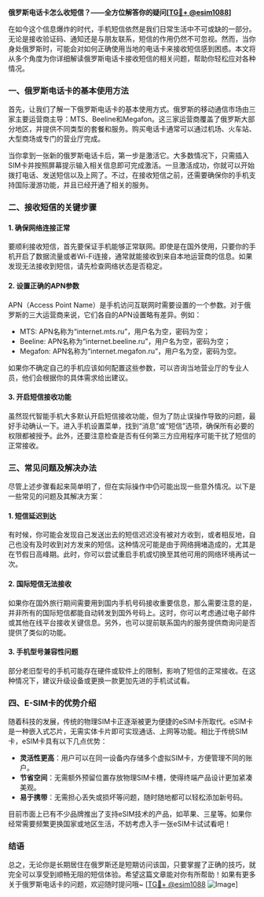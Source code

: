 **俄罗斯电话卡怎么收短信？——全方位解答你的疑问[[TG💪+ @esim1088](https://t.me/s/esim1088)]**

在如今这个信息爆炸的时代，手机短信依然是我们日常生活中不可或缺的一部分。无论是接收验证码、通知还是与朋友联系，短信的作用仍然不可忽视。然而，当你身处俄罗斯时，可能会对如何正确使用当地的电话卡来接收短信感到困惑。本文将从多个角度为你详细解读俄罗斯电话卡接收短信的相关问题，帮助你轻松应对各种情况。

### 一、俄罗斯电话卡的基本使用方法

首先，让我们了解一下俄罗斯电话卡的基本使用方式。俄罗斯的移动通信市场由三家主要运营商主导：MTS、Beeline和Megafon。这三家运营商覆盖了俄罗斯大部分地区，并提供不同类型的套餐和服务。购买电话卡通常可以通过机场、火车站、大型商场或专门的营业厅完成。

当你拿到一张新的俄罗斯电话卡后，第一步是激活它。大多数情况下，只需插入SIM卡并按照屏幕提示输入相关信息即可完成激活。一旦激活成功，你就可以开始拨打电话、发送短信以及上网了。不过，在接收短信之前，还需要确保你的手机支持国际漫游功能，并且已经开通了相关的服务。

### 二、接收短信的关键步骤

#### 1. 确保网络连接正常
要顺利接收短信，首先要保证手机能够正常联网。即使是在国外使用，只要你的手机开启了数据流量或者Wi-Fi连接，通常就能接收到来自本地运营商的信息。如果发现无法接收到短信，请先检查网络状态是否稳定。

#### 2. 设置正确的APN参数
APN（Access Point Name）是手机访问互联网时需要设置的一个参数。对于俄罗斯的三大运营商来说，它们各自的APN设置略有差异。例如：
- MTS: APN名称为“internet.mts.ru”，用户名为空，密码为空；
- Beeline: APN名称为“internet.beeline.ru”，用户名为空，密码为空；
- Megafon: APN名称为“internet.megafon.ru”，用户名为空，密码为空。

如果你不确定自己的手机应该如何配置这些参数，可以咨询当地营业厅的专业人员，他们会根据你的具体需求给出建议。

#### 3. 开启短信接收功能
虽然现代智能手机大多默认开启短信接收功能，但为了防止误操作导致的问题，最好手动确认一下。进入手机设置菜单，找到“消息”或“短信”选项，确保所有必要的权限都被授予。此外，还要注意检查是否有任何第三方应用程序可能干扰了短信的正常接收。

### 三、常见问题及解决办法

尽管上述步骤看起来简单明了，但在实际操作中仍可能出现一些意外情况。以下是一些常见的问题及其解决方案：

#### 1. 短信延迟到达
有时候，你可能会发现自己发送出去的短信迟迟没有被对方收到，或者相反地，自己也没有及时收到对方发来的短信。这种情况可能是由于网络拥堵造成的，尤其是在节假日高峰期。此时，你可以尝试重启手机或切换至其他可用的网络环境再试一次。

#### 2. 国际短信无法接收
如果你在国外旅行期间需要用到国内手机号码接收重要信息，那么需要注意的是，并非所有的国际短信都能自动转发到国外号码上。这时，你可以考虑通过电子邮件或其他在线平台接收关键信息。另外，也可以提前联系国内的服务提供商询问是否提供了类似的功能。

#### 3. 手机型号兼容性问题
部分老旧型号的手机可能存在硬件或软件上的限制，影响了短信的正常接收。在这种情况下，建议升级设备或更换一款更加先进的手机试试看。

### 四、E-SIM卡的优势介绍

随着科技的发展，传统的物理SIM卡正逐渐被更为便捷的eSIM卡所取代。eSIM卡是一种嵌入式芯片，无需实体卡片即可实现通话、上网等功能。相比于传统SIM卡，eSIM卡具有以下几点优势：
- **灵活性更高**：用户可以在同一设备内存储多个虚拟SIM卡，方便管理不同的账户。
- **节省空间**：无需额外预留位置存放物理SIM卡槽，使得终端产品设计更加紧凑美观。
- **易于携带**：无需担心丢失或损坏等问题，随时随地都可以轻松添加新号码。

目前市面上已有不少品牌推出了支持eSIM技术的产品，如苹果、三星等。如果你经常需要频繁更换国家或地区生活，不妨考虑入手一张eSIM卡试试看吧！

### 结语

总之，无论你是长期居住在俄罗斯还是短期访问该国，只要掌握了正确的技巧，就完全可以享受到顺畅无阻的短信体验。希望这篇文章能对你有所帮助！如果有更多关于俄罗斯电话卡的问题，欢迎随时提问哦~ [[TG💪+ @esim1088](https://t.me/s/esim1088) ![Image](https://i.postimg.cc/4NQfJmqS/Snipaste-2025-05-13-00-14-12.png)]